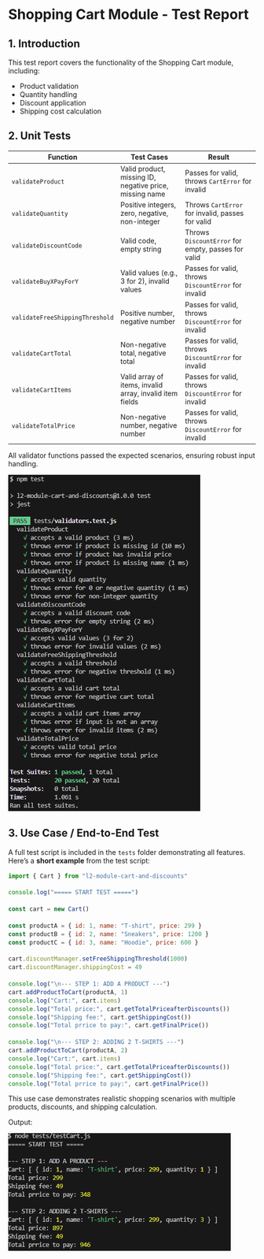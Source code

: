 # Shopping Cart Module - Test Report

## 1. Introduction

This test report covers the functionality of the Shopping Cart module, including:
- Product validation
- Quantity handling
- Discount application
- Shipping cost calculation

## 2. Unit Tests

| Function | Test Cases | Result |
|----------|-----------|--------|
| `validateProduct` | Valid product, missing ID, negative price, missing name | Passes for valid, throws `CartError` for invalid |
| `validateQuantity` | Positive integers, zero, negative, non-integer | Throws `CartError` for invalid, passes for valid |
| `validateDiscountCode` | Valid code, empty string | Throws `DiscountError` for empty, passes for valid |
| `validateBuyXPayForY` | Valid values (e.g., 3 for 2), invalid values | Passes for valid, throws `DiscountError` for invalid |
| `validateFreeShippingThreshold` | Positive number, negative number | Passes for valid, throws `DiscountError` for invalid |
| `validateCartTotal` | Non-negative total, negative total | Passes for valid, throws `DiscountError` for invalid |
| `validateCartItems` | Valid array of items, invalid array, invalid item fields | Passes for valid, throws `DiscountError` for invalid |
| `validateTotalPrice` | Non-negative number, negative number | Passes for valid, throws `DiscountError` for invalid |

All validator functions passed the expected scenarios, ensuring robust input handling.

![UnitTest](../Images/UnitTests.png)


## 3. Use Case / End-to-End Test

A full test script is included in the `tests` folder demonstrating all features. Here’s a **short example** from the test script:

```js
import { Cart } from "l2-module-cart-and-discounts"

console.log("===== START TEST =====")

const cart = new Cart()

const productA = { id: 1, name: "T-shirt", price: 299 }
const productB = { id: 2, name: "Sneakers", price: 1200 }
const productC = { id: 3, name: "Hoodie", price: 600 }

cart.discountManager.setFreeShippingThreshold(1000)
cart.discountManager.shippingCost = 49

console.log("\n--- STEP 1: ADD A PRODUCT ---")
cart.addProductToCart(productA, 1)
console.log("Cart:", cart.items)
console.log("Total price:", cart.getTotalPriceafterDiscounts())
console.log("Shipping fee:", cart.getShippingCost())
console.log("Total prrice to pay:", cart.getFinalPrice())

console.log("\n--- STEP 2: ADDING 2 T-SHIRTS ---")
cart.addProductToCart(productA, 2)
console.log("Cart:", cart.items)
console.log("Total price:", cart.getTotalPriceafterDiscounts())
console.log("Shipping fee:", cart.getShippingCost())
console.log("Total prrice to pay:", cart.getFinalPrice())

```

This use case demonstrates realistic shopping scenarios with multiple products, discounts, and shipping calculation.

Output:

![Usecase](../Images/TestCase.PNG)